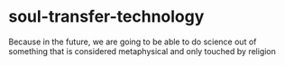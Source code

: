 # soul-transfer-technology
Because in the future, we are going to be able to do science out of something that is considered metaphysical and only touched by religion
